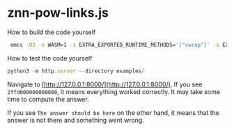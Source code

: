 # znn-pow-links.js

How to build the code yourself

```sh
 emcc -O3 -s WASM=1 -s EXTRA_EXPORTED_RUNTIME_METHODS='["cwrap"]' -s EXPORT_ALL=1 -s LINKABLE=1 src/cpp/pow_links.cpp src/cpp/sha3.c src/cpp/bridge.cpp -o build/znn-pow-links.js
```

How to test the code yourself
```js
python3 -m http.server --directory examples/
```

Navigate to [http://127.0.0.1:8000/](http://127.0.0.1:8000/).
If you see `2ffd000000000000`, it means everything worked correctly. It may take some time to compute the answer. 

If you see `The answer should be here` on the other hand, it means that the answer is not there and something went wrong.